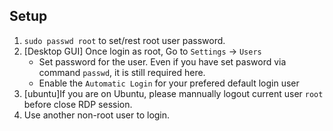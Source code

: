 ## Setup
1. `sudo passwd root` to set/rest root user password.
1. [Desktop GUI] Once login as root, Go to `Settings` -> `Users`
     - Set password for the user. Even if you have set pasword via command `passwd`, it is still required here.
     - Enable the `Automatic Login` for your prefered default login user 
3. [ubuntu]If you are on Ubuntu, please mannually logout current user `root` before close RDP session.
4. Use another non-root user to login. 

